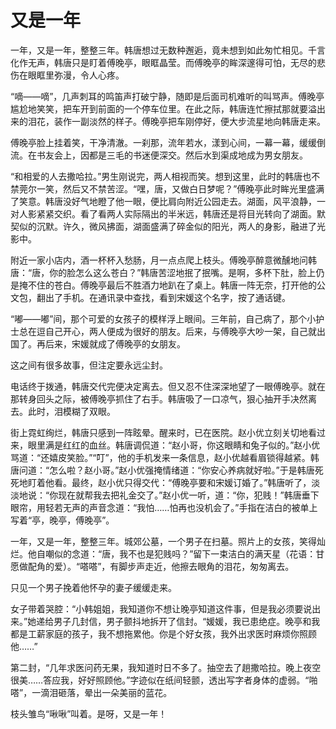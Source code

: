 # 又是一年

一年，又是一年，整整三年。韩唐想过无数种邂逅，竟未想到如此匆忙相见。千言化作无声，韩唐只是盯着傅晚亭，眼眶晶莹。而傅晚亭的眸深邃得可怕，无尽的悲伤在眼眶里弥漫，令人心疼。 

“嘀——嘀”，几声刺耳的鸣笛声打破宁静，随即是后面司机难听的叫骂声。傅晚亭尴尬地笑笑，把车开到前面的一个停车位里。在此之际，韩唐连忙擦拭那就要溢出来的泪花，装作一副淡然的样子。傅晚亭把车刚停好，便大步流星地向韩唐走来。 

傅晚亭脸上挂着笑，干净清澈。一刹那，流年若水，漾到心间，一幕一幕，缓缓倒流。在书友会上，因都是三毛的书迷便深交。然后水到渠成地成为男女朋友。 

“和相爱的人去撒哈拉。”男生刚说完，两人相视而笑。想到这里，此时的韩唐也不禁莞尔一笑，然后又不禁苦涩。“嘿，唐，又做白日梦呢？”傅晚亭此时眸光里盛满了笑意。韩唐没好气地瞪了他一眼，便比肩向附近公园走去。湖面，风平浪静，一对人影紧紧交织。看了看两人实际隔出的半米远，韩唐还是将目光转向了湖面。默契似的沉默。许久，微风拂面，湖面盛满了碎金似的阳光，两人的身影，融进了光影中。 

附近一家小店内，酒一杯杯入愁肠，月一点点爬上枝头。傅晚亭醉意微醺地问韩唐：“唐，你的脸怎么这么苍白？”韩唐苦涩地抿了抿嘴。是啊，多杯下肚，脸上仍是掩不住的苍白。傅晚亭最后不胜酒力地趴在了桌上。韩唐一阵无奈，打开他的公文包，翻出了手机。在通讯录中查找，看到宋媛这个名字，按了通话键。 

“嘟——嘟”间，那个可爱的女孩子的模样浮上眼间。三年前，自己病了，那个小护士总在逗自己开心，两人便成为很好的朋友。后来，与傅晚亭大吵一架，自己就出国了。再后来，宋媛就成了傅晚亭的女朋友。 

这之间有很多故事，但注定要永远尘封。 

电话终于拨通，韩唐交代完便决定离去。但又忍不住深深地望了一眼傅晚亭。就在那转身回头之际，被傅晚亭抓住了右手。韩唐吸了一口凉气，狠心抽开手决然离去。此时，泪模糊了双眼。 

街上霓虹绚烂，韩唐只感到一阵眩晕。醒来时，已在医院。赵小优立刻关切地看过来，眼里满是红红的血丝。韩唐调侃道：“赵小哥，你这眼睛和兔子似的。”赵小优骂道：“还嬉皮笑脸。”“叮”，他的手机发来一条信息，赵小优越看眉锁得越紧。韩唐问道：“怎么啦？赵小哥。”赵小优强掩情绪道：“你安心养病就好啦。”于是韩唐死死地盯着他看。最终，赵小优只得交代：“傅晚亭要和宋媛订婚了。”韩唐听了，淡淡地说：“你现在就帮我去把礼金交了。”赵小优一听，道：“你，犯贱！”韩唐垂下眼帘，用轻若无声的声音念道：“我怕……怕再也没机会了。”手指在洁白的被单上写着“亭，晚亭，傅晚亭”。 

一年，又是一年，整整三年。城郊公墓，一个男子在扫墓。照片上的女孩，笑得灿烂。他自嘲似的念道：“唐，我不也是犯贱吗？”留下一束洁白的满天星（花语：甘愿做配角的爱）。“嗒嗒”，有脚步声走近，他擦去眼角的泪花，匆匆离去。 

只见一个男子挽着他怀孕的妻子缓缓走来。 

女子带着哭腔：“小韩姐姐，我知道你不想让晚亭知道这件事，但是我必须要说出来。”她递给男子几封信，男子颤抖地拆开了信封。“媛媛，我已患绝症。晚亭和我都是工薪家庭的孩子，我不想拖累他。你是个好女孩，我外出求医时麻烦你照顾他……” 

第二封，“几年求医问药无果，我知道时日不多了。抽空去了趟撒哈拉。晚上夜空很美……答应我，好好照顾他。”字迹似在纸间轻颤，透出写字者身体的虚弱。“啪嗒”，一滴泪砸落，晕出一朵美丽的蓝花。 

枝头雏鸟“啾啾”叫着。是呀，又是一年！